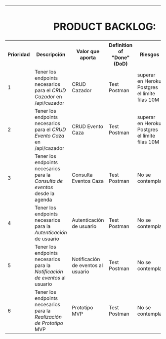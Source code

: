 <table>
    <tr> 
        <th colspan = "6" ><h1><b>PRODUCT BACKLOG:</b></h1></th> 
    </tr>
    <tr> 
        <th><b>Prioridad</b></th> 
        <th><b>Descripción</b></th>
        <th><b>Valor que aporta</b></th> 
        <th><b>Definition of "Done" (DoD)</b></th> 
        <th><b>Riesgos</b></th> 
        <th><b>Dependencias</b></th> 
        <th><b>Estimación del esfuerzo</b></th> 
    </tr>
    <tr> 
        <td>1</td> 
        <td>Tener los endpoints necesarios para el <em>CRUD Cazador</em> en /api/cazador</td> 
        <td>CRUD Cazador</td>
        <td>Test Postman</td> 
        <td>superar en Heroku Postgres el límite filas 10M</td> 
        <td>Inicializado el proyecto Spring y BD</td> 
        <td>0.5 dia</td> 
    </tr>
 <tr> 
        <td>2</td> 
        <td>Tener los endpoints necesarios para el <em>CRUD Evento Caza</em> en /api/cazador</td> 
        <td>CRUD Evento Caza</td>
        <td>Test Postman</td> 
        <td>superar en Heroku Postgres el límite filas 10M</td> 
        <td>Haber realizado el CRUD Cazador</td> 
        <td>0.5 dia</td> 
    </tr>
    <tr> 
        <td>3</td> 
        <td>Tener los endpoints necesarios para la <em>Consulta de eventos</em> desde la agenda</td> 
        <td>Consulta Eventos Caza</td>
        <td>Test Postman</td> 
        <td>No se contempla</td> 
        <td>Haber realizado el CRUD Evento Caza</td> 
        <td>0.5 dia</td> 
    </tr>
    <tr> 
        <td>4</td> 
        <td>Tener los endpoints necesarios para la <em>Autenticación</em> de usuario</td> 
        <td>Autenticación de usuario</td>
        <td>Test Postman</td> 
        <td>No se contempla</td> 
        <td>Integración complemento wwwhisper</td> 
        <td>0.5 dia</td> 
    </tr>
    <tr> 
        <td>5</td> 
        <td>Tener los endpoints necesarios para la <em>Notificación de eventos</em> al usuario</td> 
        <td>Notificación de eventos al usuario</td>
        <td>Test Postman</td> 
        <td>No se contempla</td> 
        <td>Integración API calendly</td> 
        <td>0.5 dia</td> 
    </tr>
     <tr> 
        <td>6</td> 
        <td>Tener los endpoints necesarios para la <em>Realización de Prototipo</em> MVP</td> 
        <td>Prototipo MVP</td>
        <td>Test Postman</td> 
        <td>No se contempla</td> 
        <td>FrontEnd MVP</td> 
        <td>2 dia</td> 
    </tr>
   
    
<table>